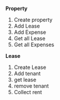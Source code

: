 **Property**
1. Create property
2. Add Lease
3. Add Expense
4. Get all Lease
5. Get all Expenses

**Lease**
1. Create Lease
2. Add tenant
3. get lease
4. remove tenant
5. Collect rent
